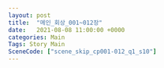 ```yaml
---
layout: post
title:  "메인_회상_001~012장"
date:   2021-08-08 11:00:00 +0000
categories: Main
Tags: Story Main
SceneCode: ["scene_skip_cp001-012_q1_s10"]
---
```

